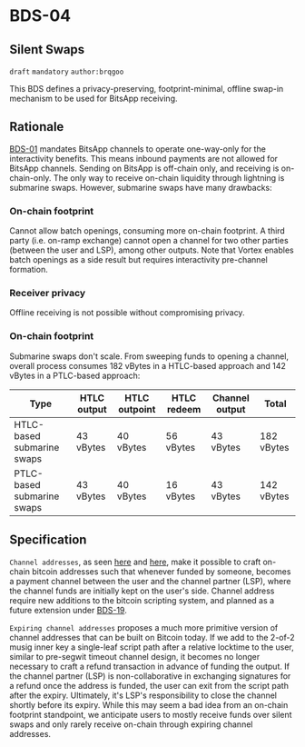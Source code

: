 BDS-04
======

Silent Swaps
-------------------------------

`draft` `mandatory` `author:brqgoo`

This BDS defines a privacy-preserving, footprint-minimal, offline swap-in mechanism to be used for BitsApp receiving.

## Rationale

[BDS-01](https://github.com/bits-wallet/specs/blob/main/01.md) mandates BitsApp channels to operate one-way-only for the interactivity benefits. This means inbound payments are not allowed for BitsApp channels. Sending on BitsApp is off-chain only, and receiving is on-chain-only. The only way to receive on-chain liquidity through lightning is submarine swaps. However, submarine swaps have many drawbacks:
### On-chain footprint
Cannot allow batch openings, consuming more on-chain footprint. A third party (i.e. on-ramp exchange) cannot open a channel for two other parties (between the user and LSP), among other outputs. Note that Vortex enables batch openings as a side result but requires interactivity pre-channel formation.

### Receiver privacy
Offline receiving is not possible without compromising privacy.

### On-chain footprint
Submarine swaps don't scale. From sweeping funds to opening a channel, overall process consumes 182 vBytes in a HTLC-based approach and 142 vBytes in a PTLC-based approach:

| Type                         | HTLC output    | HTLC outpoint  | HTLC redeem  | Channel output | Total       |
|------------------------------|----------------|----------------|--------------|----------------|-----------  |
| HTLC-based submarine swaps   | 43 vBytes      | 40 vBytes      | 56 vBytes    | 43 vBytes      | 182 vBytes  |
| PTLC-based submarine swaps   | 43 vBytes      | 40 vBytes       | 16 vBytes   | 43 vBytes      | 142 vBytes  |

## Specification
`Channel addresses`, as seen [here](https://burakkeceli.medium.com/channel-addresses-bd85e9ab8fe1) and [here](https://rubin.io/bitcoin/2021/12/11/advent-14/), make it possible to craft on-chain bitcoin addresses such that whenever funded by someone, becomes a payment channel between the user and the channel partner (LSP), where the channel funds are initially kept on the user's side. Channel address require new additions to the bitcoin scripting system, and planned as a future extension under [BDS-19](https://github.com/bits-wallet/specs/blob/main/19.md).

`Expiring channel addresses` proposes a much more primitive version of channel addresses that can be built on Bitcoin today. If we add to the 2-of-2 musig inner key a single-leaf script path after a relative locktime to the user, similar to pre-segwit timeout channel design, it becomes no longer necessary to craft a refund transaction in advance of funding the output. If the channel partner (LSP) is non-collaborative in exchanging signatures for a refund once the address is funded, the user can exit from the script path after the expiry. Ultimately, it's LSP's responsibility to close the channel shortly before its expiry. While this may seem a bad idea from an on-chain footprint standpoint, we anticipate users to mostly receive funds over silent swaps and only rarely receive on-chain through expiring channel addresses.
